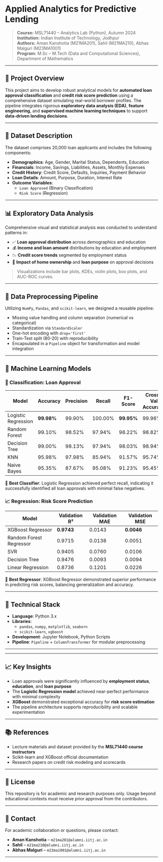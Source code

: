 # Applied Analytics for Predictive Lending

> **Course:** MSL71440 – Analytics Lab (Python), Autumn 2024  
> **Institution:** Indian Institute of Technology, Jodhpur  
> **Authors:** Aman Kanshotia (M21MA201), Sahil (M21MA210), Abhas Malguri (M23MA1001)  
> **Program:** M.Sc – M.Tech (Data and Computational Sciences), Department of Mathematics

---

## 📌 Project Overview

This project aims to develop robust analytical models for **automated loan approval classification** and **credit risk score prediction** using a comprehensive dataset simulating real-world borrower profiles. The pipeline integrates rigorous **exploratory data analysis (EDA)**, **feature engineering**, and **supervised machine learning techniques** to support **data-driven lending decisions**.

---

## 📂 Dataset Description

The dataset comprises 20,000 loan applicants and includes the following components:

- **Demographics**: Age, Gender, Marital Status, Dependents, Education
- **Financials**: Income, Savings, Liabilities, Assets, Monthly Expenses
- **Credit History**: Credit Score, Defaults, Inquiries, Payment Behavior
- **Loan Details**: Amount, Purpose, Duration, Interest Rate
- **Outcome Variables**:
  - `Loan Approved` (Binary Classification)
  - `Risk Score` (Regression)

---

## 📊 Exploratory Data Analysis

Comprehensive visual and statistical analysis was conducted to understand patterns in:

- ✅ **Loan approval distribution** across demographics and education
- 💰 **Income and loan amount** distributions by education and employment
- 📉 **Credit score trends** segmented by employment status
- 🏡 **Impact of home ownership** and **loan purpose** on approval decisions

> Visualizations include bar plots, KDEs, violin plots, box plots, and AUC-ROC curves.

---

## 🔄 Data Preprocessing Pipeline

Utilizing `NumPy`, `Pandas`, and `scikit-learn`, we designed a reusable pipeline:

- Missing value handling and column separation (numerical vs categorical)
- Standardization via `StandardScaler`
- One-hot encoding with `drop='first'`
- Train-Test split (80-20) with reproducibility
- Encapsulated in a `Pipeline` object for transformation and model integration

---

## 🧠 Machine Learning Models

### 🎯 Classification: Loan Approval

| Model               | Accuracy | Precision | Recall  | F1-Score | Cross-Val Accuracy |
|--------------------|----------|-----------|---------|----------|---------------------|
| Logistic Regression| **99.98%** | 99.90%    | 100.00% | **99.95%** | 99.96%              |
| Random Forest      | 99.10%   | 98.52%    | 97.94% | 98.22%   | 98.82%              |
| Decision Tree      | 99.00%   | 98.13%    | 97.94% | 98.03%   | 98.94%              |
| KNN                | 95.98%   | 97.98%    | 85.94% | 91.57%   | 95.74%              |
| Naive Bayes        | 95.35%   | 87.67%    | 95.08% | 91.23%   | 95.45%              |

📌 **Best Classifier**: Logistic Regression achieved perfect recall, indicating it successfully identified all loan approvals with minimal false negatives.

### 📈 Regression: Risk Score Prediction

| Model                 | Validation R² | Validation MAE | Validation MSE |
|----------------------|----------------|----------------|----------------|
| XGBoost Regressor     | **0.9743**     | 0.0143         | **0.0046**     |
| Random Forest Regressor| 0.9715        | 0.0138         | 0.0051         |
| SVR                   | 0.9405        | 0.0760         | 0.0106         |
| Decision Tree         | 0.9476        | 0.0093         | 0.0094         |
| Linear Regression     | 0.8736        | 0.1201         | 0.0226         |

📌 **Best Regressor**: XGBoost Regressor demonstrated superior performance in predicting risk scores, balancing generalization and accuracy.

---

## 🧪 Technical Stack

- **Language**: Python 3.x  
- **Libraries**:
  - `pandas`, `numpy`, `matplotlib`, `seaborn`
  - `scikit-learn`, `xgboost`
- **Development**: Jupyter Notebook, Python Scripts
- **Pipeline**: `Pipeline` + `ColumnTransformer` for modular preprocessing

---


---

## 📈 Key Insights

- Loan approvals were significantly influenced by **employment status**, **education**, and **loan purpose**
- The **Logistic Regression model** achieved near-perfect performance with minimal complexity
- **XGBoost** demonstrated exceptional accuracy for **risk score estimation**
- The pipeline architecture supports reproducibility and scalable experimentation

---

## 📚 References

- Lecture materials and dataset provided by the **MSL71440 course instructors**
- Scikit-learn and XGBoost official documentation
- Research papers on credit risk modeling and scorecards

---

## 🧾 License

This repository is for academic and research purposes only. Usage beyond educational contexts must receive prior approval from the contributors.

---

## 🤝 Contact

For academic collaboration or questions, please contact:

- **Aman Kanshotia** – `m21ma201@alumni.iitj.ac.in`
- **Sahil** – `m21ma210@alumni.iitj.ac.in`
- **Abhas Malguri** – `m23ma1001@alumni.iitj.ac.in`

---



